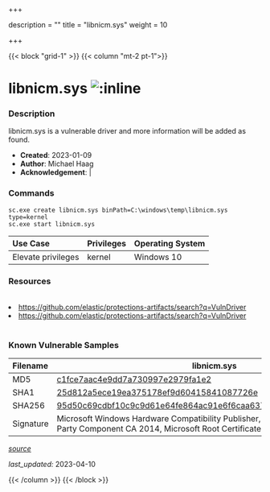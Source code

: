 +++

description = ""
title = "libnicm.sys"
weight = 10

+++


{{< block "grid-1" >}}
{{< column "mt-2 pt-1">}}


# libnicm.sys ![:inline](/images/twitter_verified.png) 


### Description

libnicm.sys is a vulnerable driver and more information will be added as found.

- **Created**: 2023-01-09
- **Author**: Michael Haag
- **Acknowledgement**:  | [](https://twitter.com/)

### Commands

```
sc.exe create libnicm.sys binPath=C:\windows\temp\libnicm.sys type=kernel
sc.exe start libnicm.sys
```

| Use Case | Privileges | Operating System | 
|:---- | ---- | ---- |
| Elevate privileges | kernel | Windows 10 |

### Resources
<br>
<li><a href=" https://github.com/elastic/protections-artifacts/search?q=VulnDriver"> https://github.com/elastic/protections-artifacts/search?q=VulnDriver</a></li>
<li><a href="https://github.com/elastic/protections-artifacts/search?q=VulnDriver">https://github.com/elastic/protections-artifacts/search?q=VulnDriver</a></li>
<br>

### Known Vulnerable Samples

| Filename | libnicm.sys |
|:---- | ---- | 
| MD5 | <a href="https://www.virustotal.com/gui/file/c1fce7aac4e9dd7a730997e2979fa1e2">c1fce7aac4e9dd7a730997e2979fa1e2</a> |
| SHA1 | <a href="https://www.virustotal.com/gui/file/25d812a5ece19ea375178ef9d60415841087726e">25d812a5ece19ea375178ef9d60415841087726e</a> |
| SHA256 | <a href="https://www.virustotal.com/gui/file/95d50c69cdbf10c9c9d61e64fe864ac91e6f6caa637d128eb20e1d3510e776d3">95d50c69cdbf10c9c9d61e64fe864ac91e6f6caa637d128eb20e1d3510e776d3</a> |
| Signature | Microsoft Windows Hardware Compatibility Publisher, Microsoft Windows Third Party Component CA 2014, Microsoft Root Certificate Authority 2010   |


[*source*](https://github.com/magicsword-io/LOLDrivers/tree/main/yaml/libnicm.yaml)

*last_updated:* 2023-04-10








{{< /column >}}
{{< /block >}}
